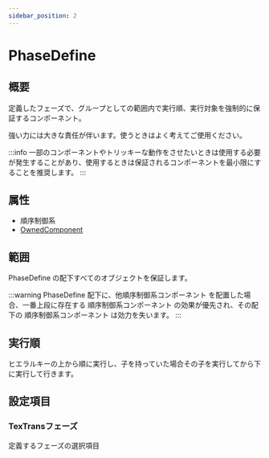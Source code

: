 ```yaml
---
sidebar_position: 2
---
```


# PhaseDefine

## 概要

定義したフェーズで、グループとしての範囲内で実行順、実行対象を強制的に保証するコンポーネント。

強い力には大きな責任が伴います。使うときはよく考えてご使用ください。

:::info
一部のコンポーネントやトリッキーな動作をさせたいときは使用する必要が発生することがあり、使用するときは保証されるコンポーネントを最小限にすることを推奨します。
:::

## 属性

- 順序制御系
- [OwnedComponent](/docs/Reference/General/ComponentBasicBehavior.md#ownedcomponent-と-annotationcomponent)

## 範囲

PhaseDefine の配下すべてのオブジェクトを保証します。

:::warning
PhaseDefine 配下に、他順序制御系コンポーネント を配置した場合、一番上段に存在する 順序制御系コンポーネント の効果が優先され、その配下の 順序制御系コンポーネント は効力を失います。
:::

## 実行順

ヒエラルキーの上から順に実行し、子を持っていた場合その子を実行してから下に実行して行きます。

## 設定項目

### TexTransフェーズ

定義するフェーズの選択項目
